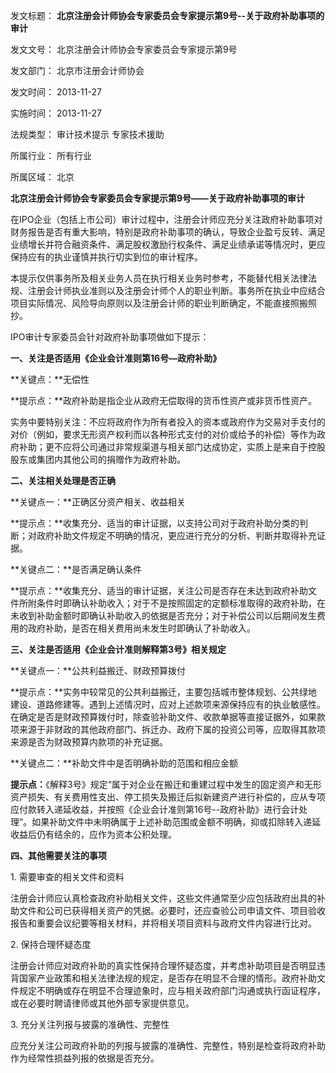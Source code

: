 发文标题： **北京注册会计师协会专家委员会专家提示第9号--关于政府补助事项的审计**

发文文号： 北京注册会计师协会专家委员会专家提示第9号

发文部门： 北京市注册会计师协会

发文时间： 2013-11-27

实施时间： 2013-11-27

法规类型： 审计技术提示 专家技术援助

所属行业： 所有行业

所属区域： 北京

**北京注册会计师协会专家委员会专家提示第9号——关于政府补助事项的审计**

在IPO企业（包括上市公司）审计过程中，注册会计师应充分关注政府补助事项对财务报告是否有重大影响，特别是政府补助事项的确认，导致企业盈亏反转、满足业绩增长并符合融资条件、满足股权激励行权条件、满足业绩承诺等情况时，更应保持应有的执业谨慎并执行切实到位的审计程序。

本提示仅供事务所及相关业务人员在执行相关业务时参考，不能替代相关法律法规、注册会计师执业准则以及注册会计师个人的职业判断。事务所在执业中应结合项目实际情况、风险导向原则以及注册会计师的职业判断确定，不能直接照搬照抄。

IPO审计专家委员会针对政府补助事项做如下提示：

**一、关注是否适用《企业会计准则第16号—政府补助》**

**关键点：**无偿性

**提示点：**政府补助是指企业从政府无偿取得的货币性资产或非货币性资产。

实务中要特别关注：不应将政府作为所有者投入的资本或政府作为交易对手支付的对价（例如，要求无形资产权利而以各种形式支付的对价或给予的补偿）等作为政府补助；更不应将公司通过非常规渠道与相关部门达成协定，实质上是来自于控股股东或集团内其他公司的捐赠作为政府补助。

**二、关注相关处理是否正确**

**关键点一：**正确区分资产相关、收益相关

**提示点：**收集充分、适当的审计证据，以支持公司对于政府补助分类的判断；对政府补助文件规定不明确的情况，更应进行充分的分析、判断并取得补充证据。

**关键点二：**是否满足确认条件

**提示点：**收集充分、适当的审计证据，关注公司是否存在未达到政府补助文件所附条件时即确认补助收入；对于不是按照固定的定额标准取得的政府补助，在未收到补助金额时即确认补助收入的依据是否充分；对于补偿公司以后期间发生费用的政府补助，是否在相关费用尚未发生时即确认了补助收入。

**三、关注是否适用《企业会计准则解释第3号》相关规定**

**关键点一：**公共利益搬迁、财政预算拨付

**提示点：**实务中较常见的公共利益搬迁，主要包括城市整体规划、公共绿地建设、道路修建等。遇到上述情况时，应对上述款项来源保持应有的执业敏感性。在确定是否是财政预算拨付时，除查验补助文件、收款单据等直接证据外，如果款项来源于非财政的其他政府部门、拆迁办、政府下属的投资公司等，应取得其款项来源是否为财政预算内款项的补充证据。

**关键点二：**补助文件中是否明确补助的范围和相应金额

**提示点：**《解释3号》规定“属于对企业在搬迁和重建过程中发生的固定资产和无形资产损失、有关费用性支出、停工损失及搬迁后拟新建资产进行补偿的，应从专项应付款转入递延收益，并按照《企业会计准则第16号--政府补助》进行会计处理”。如果补助文件中未明确属于上述补助范围或金额不明确，抑或扣除转入递延收益后仍有结余的，应作为资本公积处理。

**四、其他需要关注的事项**

1\. 需要审查的相关文件和资料

注册会计师应认真检查政府补助相关文件，这些文件通常至少应包括政府出具的补助文件和公司已获得相关资产的凭据。必要时，还应查验公司申请文件、项目验收报告和重要会议纪要等相关材料，并将相关项目资料与政府文件内容进行比对。

2\. 保持合理怀疑态度

注册会计师应对政府补助的真实性保持合理怀疑态度，并考虑补助项目是否明显违背国家产业政策和相关法律法规的规定，是否存在明显不合理的情形。政府补助文件规定不明确或存在明显不合理迹象时，应与相关政府部门沟通或执行函证程序，或在必要时聘请律师或其他外部专家提供意见。

3\. 充分关注列报与披露的准确性、完整性

应充分关注公司政府补助的列报与披露的准确性、完整性，特别是检查将政府补助作为经常性损益列报的依据是否充分。
